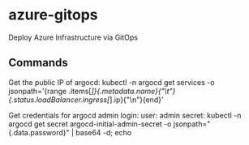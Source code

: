 # azure-gitops
Deploy Azure Infrastructure via GitOps


## Commands
Get the public IP of argocd:
kubectl -n argocd get services -o jsonpath='{range .items[*]}{.metadata.name}{"\t"}{.status.loadBalancer.ingress[*].ip}{"\n"}{end}'

Get credentials for argocd admin login:
user:
admin
secret:
kubectl -n argocd get secret argocd-initial-admin-secret -o jsonpath="{.data.password}" | base64 -d; echo